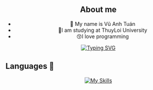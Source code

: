 
## <div align="center">About me</div>  
  

- <div align="center">🔭 My name is Vũ Anh Tuán</div>  
  
- <div align="center">🏫I am studying at ThuyLoi University</div>  
  
- <div align="center">😚I love programming </div>  
  
<div align="center">

[![Typing SVG](https://readme-typing-svg.demolab.com/?lines=I+want+to+be+a+web+developer;I+want+to+be+a+android+app+developer)](https://github.com/n0xgg04)

 </div>  

## Languages 📖  

<div align="center">

[![My Skills](https://skillicons.dev/icons?i=html,css,cpp,c,mysql,python&perline=6)]()

</br>
</div>
